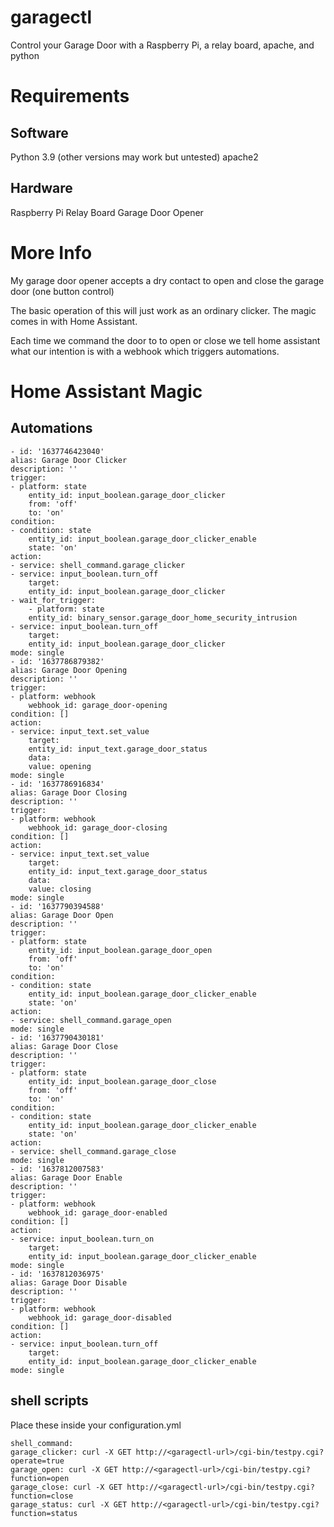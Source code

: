 # garagectl
Control your Garage Door with a Raspberry Pi, a relay board, apache, and python

# Requirements
## Software
Python 3.9 (other versions may work but untested)
apache2

## Hardware
Raspberry Pi
Relay Board
Garage Door Opener

# More Info
My garage door opener accepts a dry contact to open and close the garage door (one button control)

The basic operation of this will just work as an ordinary clicker.  The magic comes in with Home Assistant.

Each time we command the door to to open or close we tell home assistant what our intention is with a webhook which triggers automations.


# Home Assistant Magic

## Automations

    - id: '1637746423040'
    alias: Garage Door Clicker
    description: ''
    trigger:
    - platform: state
        entity_id: input_boolean.garage_door_clicker
        from: 'off'
        to: 'on'
    condition:
    - condition: state
        entity_id: input_boolean.garage_door_clicker_enable
        state: 'on'
    action:
    - service: shell_command.garage_clicker
    - service: input_boolean.turn_off
        target:
        entity_id: input_boolean.garage_door_clicker
    - wait_for_trigger:
        - platform: state
        entity_id: binary_sensor.garage_door_home_security_intrusion
    - service: input_boolean.turn_off
        target:
        entity_id: input_boolean.garage_door_clicker
    mode: single
    - id: '1637786879382'
    alias: Garage Door Opening
    description: ''
    trigger:
    - platform: webhook
        webhook_id: garage_door-opening
    condition: []
    action:
    - service: input_text.set_value
        target:
        entity_id: input_text.garage_door_status
        data:
        value: opening
    mode: single
    - id: '1637786916834'
    alias: Garage Door Closing
    description: ''
    trigger:
    - platform: webhook
        webhook_id: garage_door-closing
    condition: []
    action:
    - service: input_text.set_value
        target:
        entity_id: input_text.garage_door_status
        data:
        value: closing
    mode: single
    - id: '1637790394588'
    alias: Garage Door Open
    description: ''
    trigger:
    - platform: state
        entity_id: input_boolean.garage_door_open
        from: 'off'
        to: 'on'
    condition:
    - condition: state
        entity_id: input_boolean.garage_door_clicker_enable
        state: 'on'
    action:
    - service: shell_command.garage_open
    mode: single
    - id: '1637790430181'
    alias: Garage Door Close
    description: ''
    trigger:
    - platform: state
        entity_id: input_boolean.garage_door_close
        from: 'off'
        to: 'on'
    condition:
    - condition: state
        entity_id: input_boolean.garage_door_clicker_enable
        state: 'on'
    action:
    - service: shell_command.garage_close
    mode: single
    - id: '1637812007583'
    alias: Garage Door Enable
    description: ''
    trigger:
    - platform: webhook
        webhook_id: garage_door-enabled
    condition: []
    action:
    - service: input_boolean.turn_on
        target:
        entity_id: input_boolean.garage_door_clicker_enable
    mode: single
    - id: '1637812036975'
    alias: Garage Door Disable
    description: ''
    trigger:
    - platform: webhook
        webhook_id: garage_door-disabled
    condition: []
    action:
    - service: input_boolean.turn_off
        target:
        entity_id: input_boolean.garage_door_clicker_enable
    mode: single

## shell scripts
Place these inside your configuration.yml

    shell_command:
    garage_clicker: curl -X GET http://<garagectl-url>/cgi-bin/testpy.cgi?operate=true
    garage_open: curl -X GET http://<garagectl-url>/cgi-bin/testpy.cgi?function=open
    garage_close: curl -X GET http://<garagectl-url>/cgi-bin/testpy.cgi?function=close
    garage_status: curl -X GET http://<garagectl-url>/cgi-bin/testpy.cgi?function=status